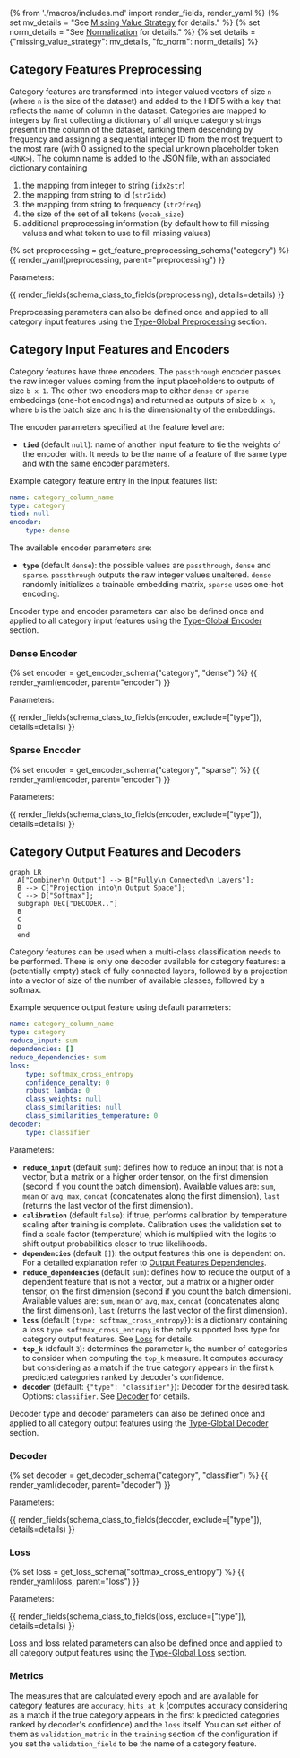 {% from './macros/includes.md' import render_fields, render_yaml %}
{% set mv_details = "See [Missing Value Strategy](./input_features.md#missing-value-strategy) for details." %}
{% set norm_details = "See [Normalization](../combiner.md#normalization) for details." %}
{% set details = {"missing_value_strategy": mv_details, "fc_norm": norm_details} %}

## Category Features Preprocessing

Category features are transformed into integer valued vectors of size `n` (where `n` is the size of the dataset) and
added to the HDF5 with a key that reflects the name of column in the dataset.
Categories are mapped to integers by first collecting a dictionary of all unique category strings present in the column
of the dataset, ranking them descending by frequency and assigning a sequential integer ID from the most frequent to the
most rare (with 0 assigned to the special unknown placeholder token `<UNK>`).
The column name is added to the JSON file, with an associated dictionary containing

1. the mapping from integer to string (`idx2str`)
2. the mapping from string to id (`str2idx`)
3. the mapping from string to frequency (`str2freq`)
4. the size of the set of all tokens (`vocab_size`)
5. additional preprocessing information (by default how to fill missing values and what token to use to fill missing values)

{% set preprocessing = get_feature_preprocessing_schema("category") %}
{{ render_yaml(preprocessing, parent="preprocessing") }}

Parameters:

{{ render_fields(schema_class_to_fields(preprocessing), details=details) }}

Preprocessing parameters can also be defined once and applied to all category input features using the [Type-Global Preprocessing](../defaults.md#type-global-preprocessing) section.

## Category Input Features and Encoders

Category features have three encoders.
The `passthrough` encoder passes the raw integer values coming from the input placeholders to outputs of size `b x 1`.
The other two encoders map to either `dense` or `sparse` embeddings (one-hot encodings) and returned as outputs of size
`b x h`, where `b` is the batch size and `h` is the dimensionality of the embeddings.

The encoder parameters specified at the feature level are:

- **`tied`** (default `null`): name of another input feature to tie the weights of the encoder with. It needs to be the name of
a feature of the same type and with the same encoder parameters.

Example category feature entry in the input features list:

```yaml
name: category_column_name
type: category
tied: null
encoder: 
    type: dense
```

The available encoder parameters are:

- **`type`** (default `dense`): the possible values are `passthrough`, `dense` and `sparse`. `passthrough` outputs the
raw integer values unaltered. `dense` randomly initializes a trainable embedding matrix, `sparse` uses one-hot encoding.

Encoder type and encoder parameters can also be defined once and applied to all category input features using
the [Type-Global Encoder](../defaults.md#type-global-encoder) section.

### Dense Encoder

{% set encoder = get_encoder_schema("category", "dense") %}
{{ render_yaml(encoder, parent="encoder") }}

Parameters:

{{ render_fields(schema_class_to_fields(encoder, exclude=["type"]), details=details) }}

### Sparse Encoder

{% set encoder = get_encoder_schema("category", "sparse") %}
{{ render_yaml(encoder, parent="encoder") }}

Parameters:

{{ render_fields(schema_class_to_fields(encoder, exclude=["type"]), details=details) }}

## Category Output Features and Decoders

``` mermaid
graph LR
  A["Combiner\n Output"] --> B["Fully\n Connected\n Layers"];
  B --> C["Projection into\n Output Space"];
  C --> D["Softmax"];
  subgraph DEC["DECODER.."]
  B
  C
  D
  end
```

Category features can be used when a multi-class classification needs to be performed.
There is only one decoder available for category features: a (potentially empty) stack of fully connected layers,
followed by a projection into a vector of size of the number of available classes, followed by a softmax.

Example sequence output feature using default parameters:

```yaml
name: category_column_name
type: category
reduce_input: sum
dependencies: []
reduce_dependencies: sum
loss:
    type: softmax_cross_entropy
    confidence_penalty: 0
    robust_lambda: 0
    class_weights: null
    class_similarities: null
    class_similarities_temperature: 0
decoder:
    type: classifier
```

Parameters:

- **`reduce_input`** (default `sum`): defines how to reduce an input that is not a vector, but a matrix or a higher order
tensor, on the first dimension (second if you count the batch dimension). Available values are: `sum`, `mean` or `avg`,
`max`, `concat` (concatenates along the first dimension), `last` (returns the last vector of the first dimension).
- **`calibration`** (default `false`): if true, performs calibration by temperature scaling after training is complete.
Calibration uses the validation set to find a scale factor (temperature) which is multiplied with the logits to shift
output probabilities closer to true likelihoods.
- **`dependencies`** (default `[]`): the output features this one is dependent on. For a detailed explanation refer to
[Output Features Dependencies](../output_features#output-feature-dependencies).
- **`reduce_dependencies`** (default `sum`): defines how to reduce the output of a dependent feature that is not a vector,
but a matrix or a higher order tensor, on the first dimension (second if you count the batch dimension). Available
values are: `sum`, `mean` or `avg`, `max`, `concat` (concatenates along the first dimension), `last` (returns the last
vector of the first dimension).
- **`loss`** (default `{type: softmax_cross_entropy}`): is a dictionary containing a loss `type`. `softmax_cross_entropy` is
the only supported loss type for category output features. See [Loss](#loss) for details.
- **`top_k`** (default `3`): determines the parameter `k`, the number of categories to consider when computing the `top_k`
measure. It computes accuracy but considering as a match if the true category appears in the first `k` predicted
categories ranked by decoder's confidence.
- **`decoder`** (default: `{"type": "classifier"}`): Decoder for the desired task. Options: `classifier`. See [Decoder](#decoder) for details.

Decoder type and decoder parameters can also be defined once and applied to all category output features using the [Type-Global Decoder](../defaults.md#type-global-decoder) section.

### Decoder

{% set decoder = get_decoder_schema("category", "classifier") %}
{{ render_yaml(decoder, parent="decoder") }}

Parameters:

{{ render_fields(schema_class_to_fields(decoder, exclude=["type"]), details=details) }}

### Loss

{% set loss = get_loss_schema("softmax_cross_entropy") %}
{{ render_yaml(loss, parent="loss") }}

Parameters:

{{ render_fields(schema_class_to_fields(loss, exclude=["type"]), details=details) }}

Loss and loss related parameters can also be defined once and applied to all category output features using the [Type-Global Loss](../defaults.md#type-global-loss) section.

### Metrics

The measures that are calculated every epoch and are available for category features are `accuracy`, `hits_at_k`
(computes accuracy considering as a match if the true category appears in the first `k` predicted categories ranked by
decoder's confidence) and the `loss` itself.
You can set either of them as `validation_metric` in the `training` section of the configuration if you set the
`validation_field` to be the name of a category feature.
